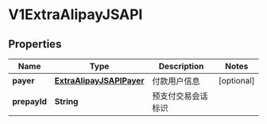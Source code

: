 
# V1ExtraAlipayJSAPI

## Properties
Name | Type | Description | Notes
------------ | ------------- | ------------- | -------------
**payer** | [**ExtraAlipayJSAPIPayer**](ExtraAlipayJSAPIPayer.md) | 付款用户信息 |  [optional]
**prepayId** | **String** | 预支付交易会话标识 | 



